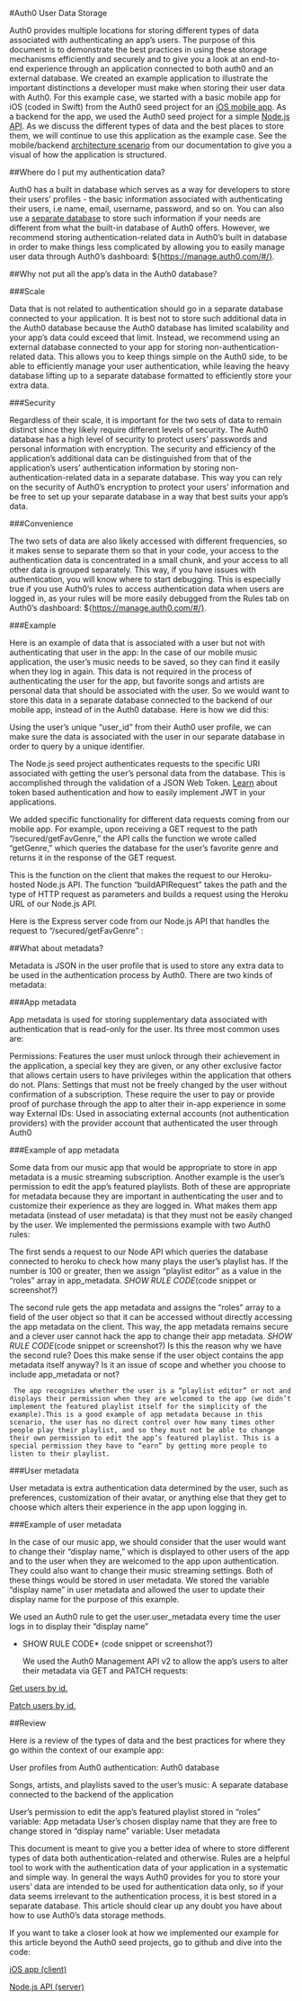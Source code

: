 #Auth0 User Data Storage

Auth0 provides multiple locations for storing different types of data associated with authenticating an app’s users. The purpose of this document is to demonstrate the best practices in using these storage mechanisms efficiently and securely and to give you a look at an end-to-end experience through an application connected to both auth0 and an external database. We created an example application to illustrate the important distinctions a developer must make when storing their user data with Auth0. For this example case, we started with a basic mobile app for iOS (coded in Swift) from the Auth0 seed project for an [iOS mobile app](/quickstart/native/ios-swift). As a backend for the app, we used the Auth0 seed project for a simple [Node.js API](/quickstart/backend/nodejs). As we discuss the different types of data and the best places to store them, we will continue to use this application as the example case. See the mobile/backend [architecture scenario](/architecture-scenarios/application/mobile-api) from our documentation to give you a visual of how the application is structured. 


##Where do I put my authentication data?

Auth0 has a built in database which serves as a way for developers to store their users’ profiles - the basic information associated with authenticating their users, i.e name, email, username, password, and so on. You can also use a [separate database](/connections/database/mysql) to store such information if your needs are different from what the built-in database of Auth0 offers. However, we recommend storing authentication-related data in Auth0’s built in database in order to make things less complicated by allowing you to easily manage user data through Auth0’s dashboard: ${https://manage.auth0.com/#/}.


##Why not put all the app’s data in the Auth0 database?

###Scale

Data that is not related to authentication should go in a separate database connected to your application. It is best not to store such additional data in the Auth0 database because the Auth0 database has limited scalability and your app’s data could exceed that limit. Instead, we recommend using an external database connected to your app for storing non-authentication-related data. This allows you to keep things simple on the Auth0 side, to be able to efficiently manage your user authentication, while leaving the heavy database lifting up to a separate database formatted to efficiently store your extra data. 

###Security

Regardless of their scale, it is important for the two sets of data to remain distinct since they likely require different levels of security. The Auth0 database has a high level of security to protect users’ passwords and personal information with encryption. The security and efficiency of the application’s additional data can be distinguished from that of the application’s users’ authentication information by storing non-authentication-related data in a separate database. This way you can rely on the security of Auth0’s encryption to protect your users’ information and be free to set up your separate database in a way that best suits your app’s data. 

###Convenience 

The two sets of data are also likely accessed with different frequencies, so it makes sense to separate them so that in your code, your access to the authentication data is concentrated in a small chunk, and your access to all other data is grouped separately. This way, if you have issues with authentication, you will know where to start debugging. This is especially true if you use Auth0’s rules to access authentication data when users are logged in, as your rules will be more easily debugged from the Rules tab on Auth0’s dashboard: ${https://manage.auth0.com/#/}.

###Example

 Here is an example of data that is associated with a user but not with authenticating that user in the app: In the case of our mobile music application, the user’s music needs to be saved, so they can find it easily when they log in again. This data is not required in the process of authenticating the user for the app, but favorite songs and artists are personal data that should be associated with the user. So we would want to store this data in a separate database connected to the backend of our mobile app, instead of in the Auth0 database. Here is how we did this:

Using the user’s unique “user_id” from their Auth0 user profile, we can make sure the data is associated with the user in our separate database in order to query by a unique identifier.



The Node.js seed project authenticates requests to the specific URI associated with getting the user’s personal data from the database. This is accomplished through the validation of a JSON Web Token. [Learn](https://auth0.com/learn/token-based-authentication-made-easy/) about token based authentication and how to easily implement JWT in your applications.



We added specific functionality for different data requests coming from our mobile app. For example, upon receiving a GET request to the path “/secured/getFavGenre,” the API calls the function we wrote called “getGenre,” which queries the database for the user’s favorite genre and returns it in the response of the GET request.

This is the function on the client that makes the request to our Heroku-hosted Node.js API. The function “buildAPIRequest” takes the path and the type of HTTP request as parameters and builds a request using the Heroku URL of our Node.js API.

Here is the Express server code from our Node.js API that handles the request to “/secured/getFavGenre” :




##What about metadata?

Metadata is JSON in the user profile that is used to store any extra data to be used in the authentication process by Auth0. There are two kinds of metadata:

###App metadata

 App metadata is used for storing supplementary data associated with authentication that is read-only for the user. Its three most common uses are:

Permissions: Features the user must unlock through their achievement in the application, a special key they are given, or any other exclusive factor that allows certain users to have privileges within the application that others do not.
Plans: Settings that must not be freely changed by the user without confirmation of a subscription. These require the user to pay or provide proof of purchase through the app to alter their in-app experience in some way
External IDs: Used in associating external accounts (not authentication providers) with the provider account that authenticated the user through Auth0

###Example of app metadata

Some data from our music app that would be appropriate to store in app metadata is a music streaming subscription. Another example is the user’s permission to edit the app’s featured playlists. Both of these are appropriate for metadata because they are important in authenticating the user and to customize their experience as they are logged in. What makes them app metadata (instead of user metadata) is that they must not be easily changed by the user. We implemented the permissions example with two Auth0 rules:

 The first sends a request to our Node API which queries the database connected to heroku to check how many plays the user’s playlist has. If the number is 100 or greater, then we assign “playlist editor” as a value in the “roles” array in app_metadata. *SHOW RULE CODE*(code snippet or screenshot?)

The second rule gets the app metadata and assigns the “roles” array to a field of the user object so that it can be accessed without directly accessing the app metadata on the client. This way, the app metadata remains secure and a clever user cannot hack the app to change their app metadata. 
*SHOW RULE CODE*(code snippet or screenshot?)
Is this the reason why we have the second rule? Does this make sense if the user object contains the app metadata itself anyway? Is it an issue of scope and whether you choose to include app_metadata or not?

	 The app recognizes whether the user is a “playlist editor” or not and displays their permission when they are welcomed to the app (we didn’t implement the featured playlist itself for the simplicity of the example).This is a good example of app metadata because in this scenario, the user has no direct control over how many times other people play their playlist, and so they must not be able to change their own permission to edit the app’s featured playlist. This is a special permission they have to “earn” by getting more people to listen to their playlist.

###User metadata

User metadata is extra authentication data determined by the user, such as preferences, customization of their avatar, or anything else that they get to choose which alters their experience in the app upon logging in. 

###Example of user metadata

In the case of our music app, we should consider that the user would want to change their “display name,” which is displayed to other users of the app and to the user when they are welcomed to the app upon authentication. They could also want to change their music streaming settings. Both of these things would be stored in user metadata. We stored the variable “display name” in user metadata and allowed the user to update their display name for the purpose of this example.

We used an Auth0 rule to get the user.user_metadata every time the user logs in to display their “display name”
* SHOW RULE CODE* (code snippet or screenshot?)

	We used the Auth0 Management API v2 to allow the app’s users to alter their metadata via GET and PATCH requests: 

[Get users by id.](https://auth0.com/docs/api/management/v2#!/Users/get_users_by_id)

[Patch users by id.](https://auth0.com/docs/api/management/v2#!/Users/patch_users_by_id)

##Review

Here is a review of the types of data and the best practices for where they go within the context of our example app:

User profiles from Auth0 authentication: 
Auth0 database

Songs, artists, and playlists saved to the user’s music: 
A separate database connected to the backend of the application

User’s permission to edit the app’s featured playlist stored in “roles” variable: 
App metadata
User’s chosen display name that they are free to change stored in “display name” variable:
User metadata



This document is meant to give you a better idea of where to store different types of data both authentication-related and otherwise. Rules are a helpful tool to work with the authentication data of your application in a systematic and simple way. In general the ways Auth0 provides for you to store your users’ data are intended to be used for authentication data only, so if your data seems irrelevant to the authentication process, it is best stored in a separate database. This article should clear up any doubt you have about how to use Auth0’s data storage methods.


If you want to take a closer look at how we implemented our example for this article beyond the Auth0 seed projects, go to github and dive into the code:

[iOS app (client)](https://github.com/eharkins/auth0-swift-data-app)

[Node.js API (server)](https://github.com/eharkins/auth0-node-data-api)

